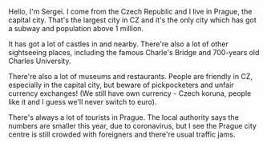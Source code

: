 Hello, I'm Sergei. I come from the Czech Republic and I live in Prague, the
capital city. That's the largest city in CZ and it's the only city which has
got a subway and population above 1 million.

It has got a lot of castles in and nearby. There're also a lot of other
sightseeing places, including the famous Charle's Bridge and 700-years old
Charles University.

There're also a lot of museums and restaurants. People are friendly in CZ,
especially in the capital city, but beware of pickpocketers and unfair currency
exchanges! (We still have own currency - Czech koruna, people like it and I
guess we'll never switch to euro).

There's always a lot of tourists in Prague. The local authority says the
numbers are smaller this year, due to coronavirus, but I see the Prague city
centre is still crowded with foreigners and there're usual traffic jams.
